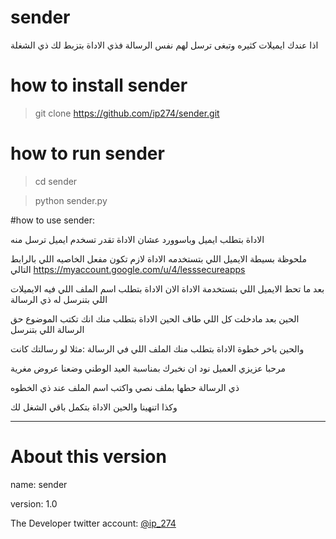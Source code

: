 # sender

اذا عندك ايميلات كثيره وتبغى ترسل لهم نفس الرسالة
فذي الاداة بتزبط لك ذي الشغلة

# how to install sender

> git clone https://github.com/ip274/sender.git 


# how to run sender

> cd sender

> python sender.py

#how to use sender:

الاداة بتطلب ايميل وباسوورد عشان الاداة تقدر تسخدم ايميل ترسل منه

ملحوظة بسيطة الايميل اللي بتستخدمه الاداة لازم تكون مفعل الخاصيه اللي بالرابط التالي
https://myaccount.google.com/u/4/lesssecureapps

بعد ما تحط الايميل اللي بتستخدمة الاداة الان الاداة بتطلب اسم الملف اللي فيه الايميلات اللي بتنرسل له ذي الرسالة

الحين بعد مادخلت كل اللي طاف الحين الاداة بتطلب منك انك تكتب الموضوع حق الرسالة اللي بتنرسل

والحين باخر خطوة الاداة بتطلب منك الملف اللي في الرسالة
:مثلا لو رسالتك كانت

مرحبا عزيزي العميل
نود ان نخبرك بمناسبة العيد الوطني وضعنا عروض مغرية

ذي الرسالة حطها بملف نصي واكتب اسم الملف عند ذي الخطوه 

وكذا اتنهينا والحين الاداة بتكمل باقي الشغل لك

-----

# About this version
name: sender

version: 1.0


The Developer twitter account:
[@ip_274](https://twitter.com/ip_274)
